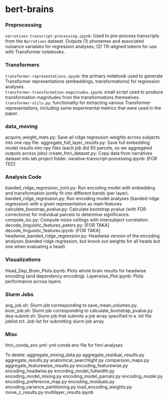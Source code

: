 # bert-brains

### Preprocessing
`narratives-transcript-processing.ipynb`: Used to pre-process transcripts from the `Narratives` dataset. Outputs (1) phonemes and associated nuisance variables for regression analyses; (2) TR-aligned tokens for use with Transformer notebooks.

### Transformers
`transformer-representations.ipynb`: the primary notebook used to generate Transformer representations (embeddings, transformations) for regression analyses.  
`transformer-transformation-magnitudes.ipynb`: small script used to produce transformation magnitudes from the transformations themselves.  
`transformer-utils.py`: functionality for extracting various Transformer representations, including some experimental metrics that were used in the paper.  

### data_moving 
acquire_weight_mats.py: Save all ridge regression weights across subjects into one npy file. 
aggregate_full_layer_results.py: Save full embedding model results into npy files (each job did 50 parcels, so we aggregated outputs across jobs)
create_fmri_dataset.py: Copy data from narratives dataset into lab project folder. 
narative-transcript-processing.ipynb: [FOR TED]

### Analysis Code
banded_ridge_regression_joint.py: Run encoding model with embedding and transformation jointly fit into different bands (per layer). 
banded_ridge_regression.py: Run encoding model analyses (banded ridge regression) with a given representation as main features 
calculate_boostrap_pvalue.py: Calculate bootstrap pvalue (with FDR corrections) for individual parcels to determine significance. 
compute_isc.py: Compute noise ceilings with intersubject correlation. 
decode_linguistic_features_peters.py: [FOR TAKA]
decode_linguistic_features.ipynb: [FOR TAKA]
headwise_banded_ridge_regression.py: Headwise version of the encoding analyses (banded ridge regression, but knock out weights for all heads but one when evaluating a head)



### Visualizations
Head_Dep_Brain_Plots.ipynb: Plots whole brain results for headwise encoding (and dependency encoding).
Layerwise_Plot.ipynb: Plots performance across layers. 


### Slurm Jobs
avg_job.sh: Slurm job corresponding to save_mean_volumes.py. 
boot_job.sh: Slurm job corresponding to calculate_bootstrap_pvalue.py 
dsq-submit.sh: Slurm job that submits a job array specified in a .txt file. 
joblist.txt: Job list for submitting slurm job array


### Misc
fmri_conda_env.yml: yml conda env file for fmri analyses



To delete: 
aggregate_mixing_data.py
aggregate_residual_results.py
aggregate_results.py 
anatomical_searchlight.py
comparison_maps.py
aggregate_featurewise_results.py
encoding_featurewise.py
encoding_headwise.py
encoding_model_fullwidth.py
encoding_model_mixing.py
encoding_model_parcels.py
encoding_model.py
encoding_preference_map.py
encoding_residuals.py
encoding_variance_partitioning.py
load_encoding_weights.py 
move_z_results.py
multilayer_results.ipynb
